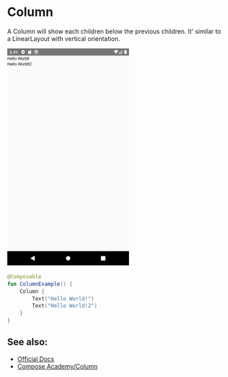 # Column

A Column will show each children below the previous children. It' similar to a LinearLayout with vertical orientation.

<p align="left">
  <img src ="../../images/layout/column/ColumnExample.png" height=500 />
</p>

```kotlin
@Composable
fun ColumnExample() {
    Column {
        Text("Hello World!")
        Text("Hello World!2")
    }
}

```


## See also:
* [Official Docs](https://developer.android.com/reference/kotlin/androidx/ui/layout/package-summary#column)
* [Compose Academy/Column](https://compose.academy/academy/layout/column/)
